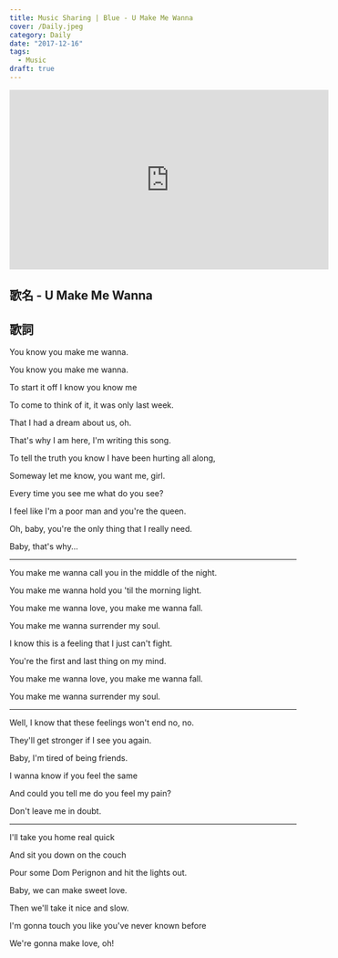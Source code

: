 ```yaml
---
title: Music Sharing | Blue - U Make Me Wanna
cover: /Daily.jpeg
category: Daily
date: "2017-12-16"
tags:
  - Music
draft: true
---
```


<iframe width="560" height="315" src="https://www.youtube.com/embed/koHo5-0DVlI" frameborder="0" gesture="media" allow="encrypted-media" allowfullscreen></iframe>

## 歌名 - U Make Me Wanna
## 歌詞

You know you make me wanna.

You know you make me wanna.


To start it off I know you know me

To come to think of it, it was only last week.

That I had a dream about us, oh.

That's why I am here, I'm writing this song.

To tell the truth you know I have been hurting all along,

Someway let me know, you want me, girl.


Every time you see me what do you see?

I feel like I'm a poor man and you're the queen.

Oh, baby, you're the only thing that I really need.

Baby, that's why...

---

You make me wanna call you in the middle of the night.

You make me wanna hold you 'til the morning light.

You make me wanna love, you make me wanna fall.

You make me wanna surrender my soul.

I know this is a feeling that I just can't fight.

You're the first and last thing on my mind.

You make me wanna love, you make me wanna fall.

You make me wanna surrender my soul.

---

Well, I know that these feelings won't end no, no.

They'll get stronger if I see you again.

Baby, I'm tired of being friends.

I wanna know if you feel the same

And could you tell me do you feel my pain?

Don't leave me in doubt.

---

I'll take you home real quick

And sit you down on the couch

Pour some Dom Perignon and hit the lights out.

Baby, we can make sweet love.

Then we'll take it nice and slow.

I'm gonna touch you like you've never known before

We're gonna make love, oh!
